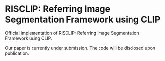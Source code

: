 # RISCLIP: Referring Image Segmentation Framework using CLIP
Official implementation of RISCLIP: Referring Image Segmentation Framework using CLIP.

Our paper is currently under submission. 
The code will be disclosed upon publication. 
